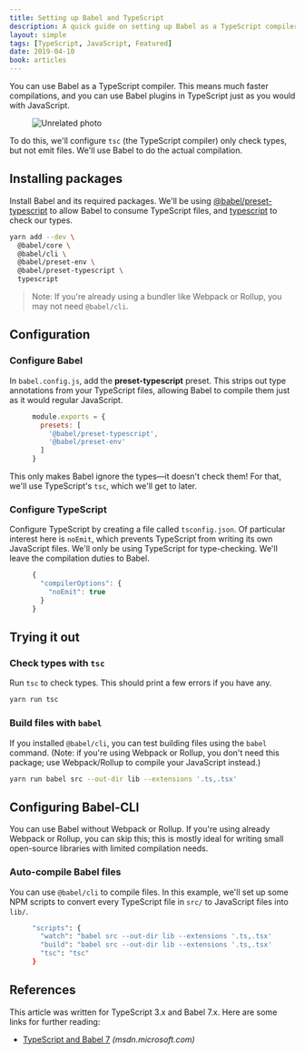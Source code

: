 ```yaml
---
title: Setting up Babel and TypeScript
description: A quick guide on setting up Babel as a TypeScript compiler
layout: simple
tags: [TypeScript, JavaScript, Featured]
date: 2019-04-10
book: articles
---
```


You can use Babel as a TypeScript compiler. This means much faster compilations, and you can use Babel plugins in TypeScript just as you would with JavaScript.

<Figure cover>
<img src='https://source.unsplash.com/CNmvgopt0L8/600x400' alt='Unrelated photo' />
</Figure>

To do this, we'll configure `tsc` (the TypeScript compiler) only check types, but not emit files. We'll use Babel to do the actual compilation.

## Installing packages

Install Babel and its required packages. We'll be using [@babel/preset-typescript] to allow Babel to consume TypeScript files, and [typescript] to check our types.

[@babel/preset-typescript]: https://yarn.pm/@babel/preset-typescript
[typescript]: https://yarn.pm/typescript

```sh
yarn add --dev \
  @babel/core \
  @babel/cli \
  @babel/preset-env \
  @babel/preset-typescript \
  typescript
```

> Note: If you're already using a bundler like Webpack or Rollup, you may not need <code>@babel/cli</code>.

## Configuration

### Configure Babel

In `babel.config.js`, add the <strong class='highlight'>preset-typescript</strong> preset. This strips out type annotations from your TypeScript files, allowing Babel to compile them just as it would regular JavaScript.

<Figure code title='babel.config.js'>

<!-- prettier-ignore -->
```javascript
module.exports = {
  presets: [
    '@babel/preset-typescript',
    '@babel/preset-env'
  ]
}
```

</Figure>

This only makes Babel ignore the types&mdash;it doesn't check them! For that, we'll use TypeScript's `tsc`, which we'll get to later.

### Configure TypeScript

Configure TypeScript by creating a file called `tsconfig.json`. Of particular interest here is `noEmit`, which prevents TypeScript from writing its own JavaScript files. We'll only be using TypeScript for type-checking. We'll leave the compilation duties to Babel.

<Figure code title='tsconfig.json'>

```javascript
{
  "compilerOptions": {
    "noEmit": true
  }
}
```

</Figure>

## Trying it out

### Check types with `tsc`

Run `tsc` to check types. This should print a few errors if you have any.

```sh
yarn run tsc
```

### Build files with `babel`

If you installed `@babel/cli`, you can test building files using the `babel` command. (Note: if you're using Webpack or Rollup, you don't need this package; use Webpack/Rollup to compile your JavaScript instead.)

```sh
yarn run babel src --out-dir lib --extensions '.ts,.tsx'
```

## Configuring Babel-CLI

You can use Babel without Webpack or Rollup. If you're using already Webpack or Rollup, you can skip this; this is mostly ideal for writing small open-source libraries with limited compilation needs.

### Auto-compile Babel files

You can use `@babel/cli` to compile files. In this example, we'll set up some NPM scripts to convert every TypeScript file in `src/` to JavaScript files into `lib/`.

<Figure code title='package.json'>

```sh
"scripts": {
  "watch": "babel src --out-dir lib --extensions '.ts,.tsx' --watch",
  "build": "babel src --out-dir lib --extensions '.ts,.tsx'",
  "tsc": "tsc"
}
```

</Figure>

## References

This article was written for TypeScript 3.x and Babel 7.x. Here are some links for further reading:

- [TypeScript and Babel 7](https://blogs.msdn.microsoft.com/typescript/2018/08/27/typescript-and-babel-7/) _(msdn.microsoft.com)_
